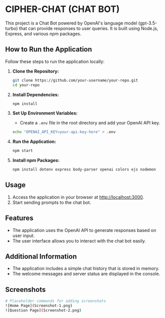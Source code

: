 # CIPHER-CHAT (CHAT BOT)

This project is a Chat Bot powered by OpenAI's language model (gpt-3.5-turbo) that can provide responses to user queries. It is built using Node.js, Express, and various npm packages.
## How to Run the Application

Follow these steps to run the application locally:

1. **Clone the Repository:**
    ```bash
    git clone https://github.com/your-username/your-repo.git
    cd your-repo
    ```

2. **Install Dependencies:**
    ```bash
    npm install
    ```

3. **Set Up Environment Variables:**
    - Create a `.env` file in the root directory and add your OpenAI API key.
    ```bash
    echo "OPENAI_API_KEY=your-api-key-here" > .env
    ```

4. **Run the Application:**
    ```bash
    npm start
    ```

5. **Install npm Packages:**
    ```bash
    npm install dotenv express body-parser openai colors ejs nodemon
    ```


## Usage

1. Access the application in your browser at [http://localhost:3000](http://localhost:3000).
2. Start sending prompts to the chat bot.

## Features

- The application uses the OpenAI API to generate responses based on user input.
- The user interface allows you to interact with the chat bot easily.

## Additional Information

- The application includes a simple chat history that is stored in memory.
- The welcome messages and server status are displayed in the console.

## Screenshots

```bash
# Placeholder commands for adding screenshots
![Home Page](Screenshot-1.png)
![Question Page](Screenshot-2.png)
